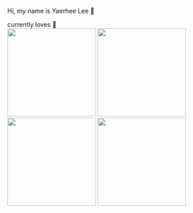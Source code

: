 <!-- [![Hits](https://hits.seeyoufarm.com/api/count/incr/badge.svg?url=https%3A%2F%2Fgithub.com%2FYaerhee%2Fyaerhee&count_bg=%23C3A2D5&title_bg=%23945D9C&icon=&icon_color=%23E7E7E7&title=Yaerhee%27s+visitors&edge_flat=false)](https://hits.seeyoufarm.com) -->

Hi, my name is Yaerhee Lee :wave:  
  
currently loves :sparkling_heart:   
[<img src="https://i1.sndcdn.com/artworks-8ml6I4GJKyZf-0-t500x500.jpg" width="200" height="200" />](https://youtu.be/3DTR0aGf92I)
[<img src="https://geo-media.beatport.com/image_size/1400x1400/f7e4ac2b-a33f-4ba0-b55b-e9b1afbf67b1.jpg" width="200" height="200" />](https://youtu.be/eBaQJQOz7hY)
[<img src="https://sportshub.cbsistatic.com/i/2022/07/14/9d79a9cf-6139-4982-9ed5-3f64082a4941/everything-goes-on-album-art.jpg?auto=webp&width=3000&height=1995&crop=1.504:1,smart" width="200" height="200" />](https://youtu.be/izHyKdrSKvo)
[<img src="https://i.scdn.co/image/ab67616d0000b27322b392532bd082d33d74500b" width="200" height="200" />](https://youtu.be/qMuwmc_QUCI)
